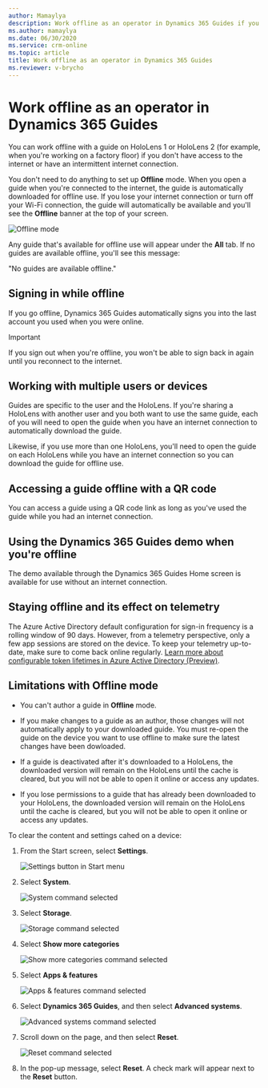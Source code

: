 ```yaml
---
author: Mamaylya
description: Work offline as an operator in Dynamics 365 Guides if you don't have an internet connection or you have an intermittent internet connection
ms.author: mamaylya
ms.date: 06/30/2020
ms.service: crm-online
ms.topic: article
title: Work offline as an operator in Dynamics 365 Guides
ms.reviewer: v-brycho
---
```


# Work offline as an operator in Dynamics 365 Guides

You can work offline with a guide on HoloLens 1 or HoloLens 2 (for example, when you're working on a factory floor) if you don't have access to the internet or have an intermittent internet connection. 

You don't need to do anything to set up **Offline** mode. When you open a guide when you're connected to the internet, the guide is automatically downloaded for offline use. If you lose your internet connection or turn off your Wi-Fi connection, the guide will automatically be available and you'll see the **Offline** banner at the top of your screen.

![Offline mode](media/offline-mode.PNG "Offline mode")

Any guide that's available for offline use will appear under the **All** tab. If no guides are available offline, you'll see this message: 

"No guides are available offline."

## Signing in while offline

If you go offline, Dynamics 365 Guides automatically signs you into the last account you used when you were online. 

> [!IMPORTANT]
> If you sign out when you're offline, you won't be able to sign back in again until you reconnect to the internet.

## Working with multiple users or devices

Guides are specific to the user and the HoloLens. If you're sharing a HoloLens with another user and you both want to use the same guide, each of you will need to open the guide when you have an internet connection to automatically download the guide. 

Likewise, if you use more than one HoloLens, you'll need to open the guide on each HoloLens while you have an internet connection so you can download the guide for offline use.

## Accessing a guide offline with a QR code

You can access a guide using a QR code link as long as you've used the guide while you had an internet connection.

## Using the Dynamics 365 Guides demo when you're offline

The demo available through the Dynamics 365 Guides Home screen is available for use without an internet connection.

## Staying offline and its effect on telemetry

The Azure Active Directory default configuration for sign-in frequency is a rolling window of 90 days. However, from a telemetry perspective, only a few app sessions are stored on the device. To keep your telemetry up-to-date, make sure to come back online regularly. [Learn more about configurable token lifetimes in Azure Active Directory (Preview)](https://docs.microsoft.com/azure/active-directory/develop/active-directory-configurable-token-lifetimes).

## Limitations with Offline mode

- You can't author a guide in **Offline** mode.

- If you make changes to a guide as an author, those changes will not automatically apply to your downloaded guide. You must re-open the guide on the device you want to use offline to make sure the latest changes have been dowloaded. 

- If a guide is deactivated after it's downloaded to a HoloLens, the downloaded version will remain on the HoloLens until the cache is cleared, but you will not be able to open it online or access any updates.

- If you lose permissions to a guide that has already been downloaded to your HoloLens, the downloaded version will remain on the HoloLens until the cache is cleared, but you will not be able to open it online or access any updates. 

To clear the content and settings cahed on a device:

1. From the Start screen, select **Settings**.

    ![Settings button in Start menu](media/settings-cache.PNG "Settings button in Start menu")
    
2. Select **System**.

    ![System command selected](media/system-cache.PNG "System command selected")

3. Select **Storage**.

    ![Storage command selected](media/storage-cache.PNG "Storage command selected")
    
4. Select **Show more categories**

    ![Show more categories command selected](media/show-more-categories-cache.PNG "Show more categories command selected")
    
5. Select **Apps & features**

    ![Apps & features command selected](media/apps-features-cache.PNG "Apps & features command selected")

6. Select **Dynamics 365 Guides**, and then select **Advanced systems**.

    ![Advanced systems command selected](media/advanced-systems-cache.PNG "Advanced systems command selected")

7. Scroll down on the page, and then select **Reset**.

    ![Reset command selected](media/reset-cache.PNG "Reset command selected")

8. In the pop-up message, select **Reset**. A check mark will appear next to the **Reset** button.

